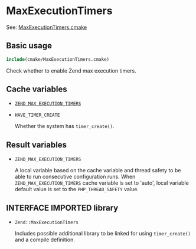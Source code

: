 # MaxExecutionTimers

See: [MaxExecutionTimers.cmake](https://github.com/petk/php-build-system/blob/master/cmake/Zend/cmake/MaxExecutionTimers.cmake)

## Basic usage

```cmake
include(cmake/MaxExecutionTimers.cmake)
```

Check whether to enable Zend max execution timers.

## Cache variables

* [`ZEND_MAX_EXECUTION_TIMERS`](/docs/cmake/variables/ZEND_MAX_EXECUTION_TIMERS.md)

* `HAVE_TIMER_CREATE`

  Whether the system has `timer_create()`.

## Result variables

* `ZEND_MAX_EXECUTION_TIMERS`

  A local variable based on the cache variable and thread safety to be able to
  run consecutive configuration runs. When `ZEND_MAX_EXECUTION_TIMERS` cache
  variable is set to 'auto', local variable default value is set to the
  `PHP_THREAD_SAFETY` value.

## INTERFACE IMPORTED library

* `Zend::MaxExecutionTimers`

  Includes possible additional library to be linked for using `timer_create()`
  and a compile definition.
